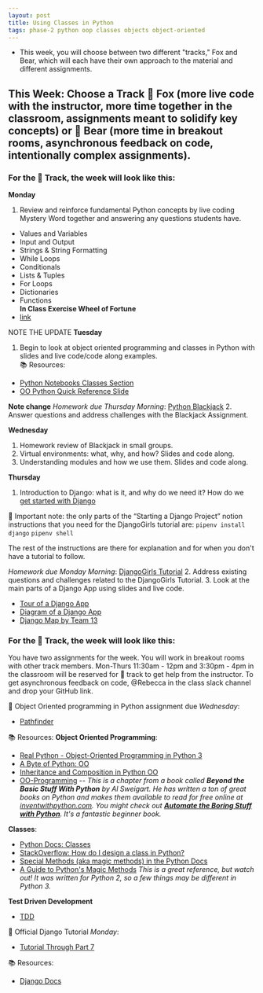 ```yaml
---
layout: post
title: Using Classes in Python
tags: phase-2 python oop classes objects object-oriented
---
```


- This week, you will choose between two different "tracks," Fox and Bear, which will each have their own approach to the material and different assignments.
  
## This Week: Choose a Track 🦊 Fox (more live code with the instructor, more time together in the classroom, assignments meant to solidify key concepts) or 🐻 Bear (more time in breakout rooms, asynchronous feedback on code, intentionally complex assignments).

### For the 🦊 Track, the week will look like this:
**Monday**
1. Review and reinforce fundamental Python concepts by live coding Mystery Word together and answering any questions students have. 
  - Values and Variables  
  - Input and Output  
  - Strings & String Formatting  
  - While Loops  
  - Conditionals  
  - Lists & Tuples  
  - For Loops  
  - Dictionaries  
  - Functions  
**In Class Exercise Wheel of Fortune** 
- [link](https://classroom.github.com/a/fXcshGhh)
  
NOTE THE UPDATE
**Tuesday**
1. Begin to look at object oriented programming and classes in Python with slides and live code/code along examples.  
📚 Resources:
- [Python Notebooks Classes Section](https://github.com/Momentum-Team-15/python-notebooks/blob/main/14%20-%20Classes%20and%20Objects.ipynb)
- [OO Python Quick Reference Slide](https://github.com/Momentum-Team-15/notes/blob/main/py-oo-programming.md)

**Note change**
*Homework due Thursday Morning*:
[Python Blackjack](https://classroom.github.com/a/KgKJDVmq)
2. Answer questions and address challenges with the Blackjack Assignment. 

**Wednesday**
1. Homework review of Blackjack in small groups.
2. Virtual environments: what, why, and how? Slides and code along.
3. Understanding modules and how we use them. Slides and code along.

**Thursday**
1. Introduction to Django: what is it, and why do we need it? How do we [get started with Django](https://www.notion.so/Starting-a-new-Django-project-071f052d07cc4ea6bdf998eb9e4a4a3c?) 

🚨 Important note: the only parts of the “Starting a Django Project” notion instructions that you need for the DjangoGirls tutorial are:
`pipenv install django`
`pipenv shell`

The rest of the instructions are there for explanation and for when you don't have a tutorial to follow.

*Homework due Monday Morning*:
[DjangoGirls Tutorial](https://classroom.github.com/a/Xx585Ph6)
2. Address existing questions and challenges related to the DjangoGirls Tutorial.
3. Look at the main parts of a Django App using slides and live code.
   - [Tour of a Django App](https://github.com/Momentum-Team-15/notes/blob/main/django-tour.md)
   - [Diagram of a Django App](https://github.com/Momentum-Team-15/notes/blob/main/django-diagram.md)
   - [Django Map by Team 13](https://github.com/Momentum-Team-15/notes/blob/main/django-map.png)

### For the 🐻 Track, the week will look like this:
You have two assignments for the week. You will work in breakout rooms with other track members. Mon-Thurs 11:30am - 12pm and 3:30pm - 4pm in the classroom will be reserved for 🐻 track to get help from the instructor. To get asynchronous feedback on code, @Rebecca in the class slack channel and drop your GitHub link.

🎯 Object Oriented programming in Python assignment due *Wednesday*:
  - [Pathfinder](https://classroom.github.com/a/EsK6T44P)

📚 Resources:
**Object Oriented Programming**:
  - [Real Python - Object-Oriented Programming in Python 3](https://realpython.com/python3-object-oriented-programming/)
  - [A Byte of Python: OO](https://python.swaroopch.com/oop.html)
  - [Inheritance and Composition in Python OO](https://realpython.com/inheritance-composition-python/)
  - [OO-Programming](https://inventwithpython.com/beyond/chapter15.html) -- _This is a chapter from a book called **Beyond the Basic Stuff With Python** by Al Sweigart. He has written a ton of great books on Python and makes them available to read for free online at [inventwithpython.com](https://inventwithpython.com/). You might check out [**Automate the Boring Stuff with Python**](https://automatetheboringstuff.com/). It's a fantastic beginner book._

**Classes**:
  - [Python Docs: Classes](https://docs.python.org/3/tutorial/classes.html)
  - [StackOverflow: How do I design a class in Python?](https://stackoverflow.com/questions/4203163/how-do-i-design-a-class-in-python/4203836#4203836)
  - [Special Methods (aka magic methods) in the Python Docs](https://docs.python.org/3/reference/datamodel.html#special-method-names)
  - [A Guide to Python's Magic Methods](https://rszalski.github.io/magicmethods/) _This is a great reference, but watch out! It was written for Python 2, so a few things may be different in Python 3._

**Test Driven Development**
- [TDD](https://testdriven.io/blog/modern-tdd/)

🎯 Official Django Tutorial *Monday*:
  - [Tutorial Through Part 7](https://docs.djangoproject.com/en/4.1/intro/tutorial01/)

📚 Resources:
- [Django Docs](https://docs.djangoproject.com/en/4.1/)